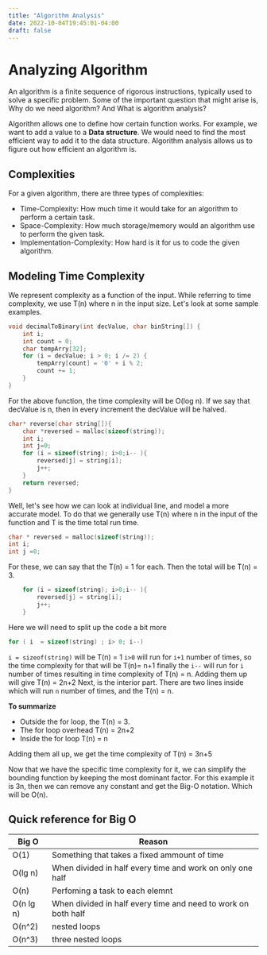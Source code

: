 ```yaml
---
title: "Algorithm Analysis"
date: 2022-10-04T19:45:01-04:00
draft: false
---
```


# Analyzing Algorithm

An algorithm is a finite sequence of rigorous instructions, typically used to solve a specific problem. Some of the important question that might arise is, Why do we need algorithm? And What is algorithm analysis?

Algorithm allows one to define how certain function works. For example, we want to add a value to a **Data structure**. We would need to find the most efficient way to add it to the data structure. Algorithm analysis allows us to figure out how efficient an algorithm is.

## Complexities 
For a given algorithm, there are three types of complexities:
* Time-Complexity: How much time it would take for an algorithm to perform a certain task.
* Space-Complexity: How much storage/memory would an algorithm use to perform the given task.
* Implementation-Complexity: How hard is it for us to code the given algorithm. 

## Modeling Time Complexity
We represent complexity as a function of the input. While referring to time complexity, we use T(n) where n in the input size. Let's look at some sample examples.
```c
void decimalToBinary(int decValue, char binString[]) {
	int i;
	int count = 0; 
	char tempArry[32]; 
	for (i = decValue; i > 0; i /= 2) { 
		tempArry[count] = '0' + i % 2;
		count += 1; 
	}
}
```

For the above function, the time complexity will be O(log n). If we say that decValue is n, then in every increment the decValue will be halved.


```c
char* reverse(char string[]){
	char *reversed = malloc(sizeof(string));
	int i;
	int j=0;
	for (i = sizeof(string); i>0;i-- ){
		reversed[j] = string[i];
		j++;
	}
	return reversed;
}
```

Well, let's see how we can look at individual line, and model a more accurate model. To do that we generally use T(n) where n in the input of the function and T is the time total run time. 
```c
char * reversed = malloc(sizeof(string));
int i;
int j =0;
```
For these, we can say that the T(n) = 1 for each. Then the total will be T(n) = 3.

```c
	for (i = sizeof(string); i>0;i-- ){
		reversed[j] = string[i];
		j++;
	}
```
Here we will need to split up the code a bit more
```c
for ( i  = sizeof(string) ; i> 0; i--)
```
`i = sizeof(string)` will be T(n) = 1
`i>0` will run for `i+1` number of times, so the time complexity for that will be T(n)= n+1
finally the `i--` will run for `i` number of times resulting in time complexity of T(n) = n. 
Adding them up will give T(n) = 2n+2 Next, is the interior part.
There are two lines inside which will run `n` number of times, and the T(n) = n.

**To summarize** 
* Outside the for loop, the T(n) = 3.
* The for loop overhead T(n) = 2n+2
* Inside the for loop T(n) = n

Adding them all up, we get the time complexity of
T(n) = 3n+5

Now that we have the specific time complexity for it, we can simplify the bounding function by keeping the most dominant factor. For this example it is 3n, then we can remove any constant and get the Big-O notation. Which will be O(n).

## Quick reference for Big O 


| Big O  | Reason |
|-------------- |-------------- |
| O(1)| Something that takes a fixed ammount of time|
| O(lg n) | When divided in half every time and work on only one half | 
| O(n) | Perfoming a task to each elemnt|
| O(n lg n) | When divided in half every time and need to work on both half |
| O(n^2) | nested loops|
| O(n^3) | three nested loops|

